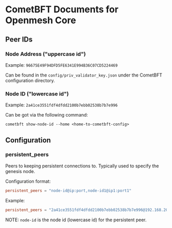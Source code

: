 # CometBFT Documents for Openmesh Core

## Peer IDs

### Node Address ("uppercase id")

Example: `96675E49F94DFD5FE6341E994B36C07CD5224469`

Can be found in the `config/priv_validator_key.json` under the CometBFT configuration directory.

### Node ID ("lowercase id")

Example: `2a41ce3551fdf4dfdd2100b7ebb02538b7b7e996`

Can be got via the following command:

```shell
cometbft show-node-id --home <home-to-cometbft-config>
```

## Configuration

### persistent_peers

Peers to keeping persistent connections to. Typically used to specify the genesis node.

Configuration format:

```toml
persistent_peers = "node-id@ip:port,node-id1@ip1:port1"
```

Example:

```toml
persistent_peers = "2a41ce3551fdf4dfdd2100b7ebb02538b7b7e996@192.168.20.250:26656"
```

NOTE: `node-id` is the node id (lowercase id) for the persistent peer.
